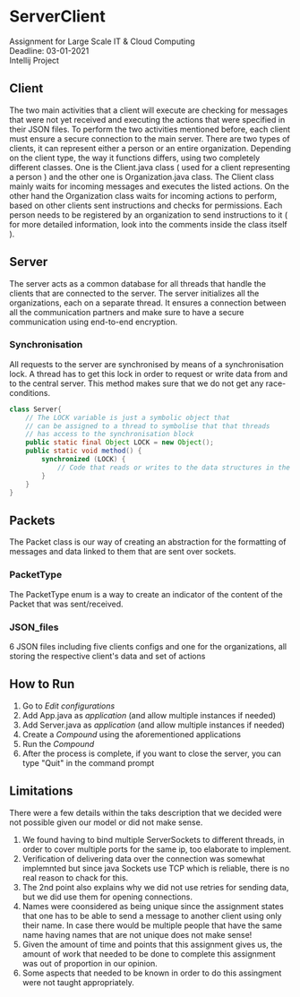 # ServerClient
Assignment for Large Scale IT & Cloud Computing  
Deadline: 03-01-2021  
Intellij Project

## Client
The two main activities that a client will execute are checking for messages that were not yet received and executing 
the actions that were specified in their JSON files. To perform the two activities mentioned before, each client must ensure a secure connection to the main server.
There are two types of clients, it can represent either a person or an entire organization. Depending on the client type, the way it
functions differs, using two completely different classes. One is the Client.java class ( used for a client representing a person ) and the other one
is Organization.java class. The Client class mainly waits for incoming messages and executes the listed actions. On the other hand the
Organization class waits for incoming actions to perform, based on other clients sent instructions and checks for permissions. Each person needs to be registered by an
organization to send instructions to it ( for more detailed information, look into the comments inside the class itself ).  
 
## Server
The server acts as a common database for all threads that handle the clients that are connected to the server. The server initializes all the organizations, 
each on a separate thread. It ensures a connection between all the communication partners and make sure to have a secure communication using end-to-end encryption.    

### Synchronisation
All requests to the server are synchronised by means of a synchronisation lock. A thread has to get this lock in
order to request or write data from and to the central server. This method makes sure that we do not get any 
race-conditions.
```java
class Server{
    // The LOCK variable is just a symbolic object that 
    // can be assigned to a thread to symbolise that that threads
    // has access to the synchronisation block
    public static final Object LOCK = new Object();
    public static void method() {
        synchronized (LOCK) {
            // Code that reads or writes to the data structures in the server
        }
    }
}
```

## Packets
The Packet class is our way of creating an abstraction for the formatting of messages and data linked to them that are sent over sockets.

### PacketType
The PacketType enum is a way to create an indicator of the content of the Packet that was sent/received.

### JSON_files
6 JSON files including five clients configs and one for the organizations, all storing the respective client's data and set of actions

## How to Run
1. Go to _Edit configurations_
2. Add App.java as _application_ (and allow multiple instances if needed)
3. Add Server.java as _application_ (and allow multiple instances if needed)
4. Create a _Compound_ using the aforementioned applications
5. Run the _Compound_
6. After the process is complete, if you want to close the server, you can type "Quit" in the command prompt


## Limitations
There were a few details within the taks description that we decided were not possible given our model or did not make sense.
1. We found having to bind multiple ServerSockets to different threads, in order to cover multiple ports for the same ip, too elaborate to implement.
2. Verification of delivering data over the connection was somewhat implemnted but since java Sockets use TCP which is reliable, there is no real reason to chack for this.
3. The 2nd point also explains why we did not use retries for sending data, but we did use them for opening connections.
4. Names were coonsidered as being unique since the assignment states that one has to be able to send a message to another client using only their name. In case there would be
multiple people that have the same name having names that are not unique does not make sense!
5. Given the amount of time and points that this assignment gives us, the amount of work that needed to be done to complete this assignment was out of proportion in our opinion.
6. Some aspects that needed to be known in order to do this assingment were not taught appropriately.
